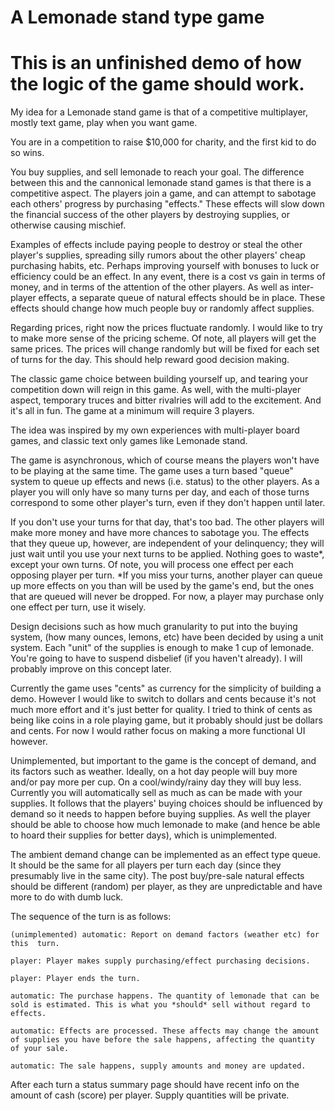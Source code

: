 # A Lemonade stand type game
# This is an unfinished demo of how the logic of the game should work. 

My idea for a Lemonade stand game is that of a competitive multiplayer, mostly text game, play when you want game.

You are in a competition to raise $10,000 for charity, and the first kid to do so wins.

You buy supplies, and sell lemonade to reach your goal. The difference between this and the cannonical lemonade stand games is that there is a competitive aspect. The players join a game, and can attempt to sabotage each others' progress by purchasing "effects." These effects will slow down the financial success of the other players by destroying supplies, or otherwise causing mischief. 

Examples of effects include paying people to destroy or steal the other player's supplies, spreading silly rumors about the other players' cheap purchasing habits, etc. Perhaps improving yourself with bonuses to luck or efficiency could be an effect. In any event, there is a cost vs gain in terms of money, and in terms of the attention of the other players. As well as inter-player effects, a separate queue of natural effects should be in place. These effects should change how much people buy or randomly affect supplies.

Regarding prices, right now the prices fluctuate randomly. I would like to try to make more sense of the pricing scheme. Of note, all players will get the same prices. The prices will change randomly but will be fixed for each set of turns for the day. This should help reward good decision making.

The classic game choice between building yourself up, and tearing your competition down will reign in this game. As well, with the multi-player aspect, temporary truces and bitter rivalries will add to the excitement. And it's all in fun. The game at a minimum will require 3 players.

The idea was inspired by my own experiences with multi-player board games, and classic text only games like Lemonade stand.

The game is asynchronous, which of course means the players won't have to be playing at the same time. The game uses a turn based "queue" system to queue up effects and news (i.e. status) to the other players. As a player you will only have so many turns per day, and each of those turns correspond to some other player's turn, even if they don't happen until later.

If you don't use your turns for that day, that's too bad. The other players will make more money and have more chances to sabotage you. The effects that they queue up, however, are independent of your delinquency; they will just wait until you use your next turns to be applied. Nothing goes to waste*, except your own turns. Of note, you will process one effect per each opposing player per turn. *If you miss your turns, another player can queue up more effects on you than will be used by the game's end, but the ones that are queued will never be dropped. For now, a player may purchase only one effect per turn, use it wisely.

Design decisions such as how much granularity to put into the buying system, (how many ounces, lemons, etc) have been decided by using a unit system. Each "unit" of the supplies is enough to make 1 cup of lemonade. You're going to have to suspend disbelief (if you haven't already). I will probably improve on this concept later.

Currently the game uses "cents" as currency for the simplicity of building a demo. However I would like to switch to dollars and cents because it's not much more effort and it's just better for quality. I tried to think of cents as being like coins in a role playing game, but it probably should just be dollars and cents. For now I would rather focus on making a more functional UI however.

Unimplemented, but important to the game is the concept of demand, and its factors such as weather. Ideally, on a hot day people will buy more and/or pay more per cup. On a cool/windy/rainy day they will buy less. Currently you will automatically sell as much as can be made with your supplies. It follows that the players' buying choices should be influenced by demand so it needs to happen before buying supplies. As well the player should be able to choose how much lemonade to make (and hence be able to hoard their supplies for better days), which is unimplemented. 

The ambient demand change can be implemented as an effect type queue. It should be the same for all players per turn each day (since they presumably live in the same city). The post buy/pre-sale natural effects should be different (random) per player, as they are unpredictable and have more to do with dumb luck.

The sequence of the turn is as follows:

	(unimplemented) automatic: Report on demand factors (weather etc) for this 	turn.

	player: Player makes supply purchasing/effect purchasing decisions.

	player: Player ends the turn. 

	automatic: The purchase happens. The quantity of lemonade that can be sold is estimated. This is what you *should* sell without regard to effects.

	automatic: Effects are processed. These affects may change the amount of supplies you have before the sale happens, affecting the quantity of your sale. 

	automatic: The sale happens, supply amounts and money are updated.



After each turn a status summary page should have recent info on the amount of cash (score) per player. Supply quantities will be private.







 



